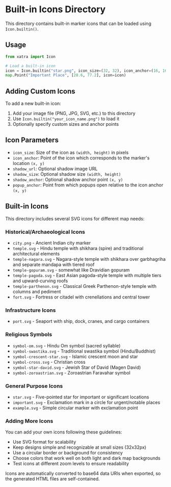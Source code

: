# Built-in Icons Directory

This directory contains built-in marker icons that can be loaded using `Icon.builtin()`.

## Usage

```python
from xatra import Icon

# Load a built-in icon
icon = Icon.builtin("star.png", icon_size=(32, 32), icon_anchor=(16, 16))
map.Point("Important Place", [28.6, 77.2], icon=icon)
```

## Adding Custom Icons

To add a new built-in icon:

1. Add your image file (PNG, JPG, SVG, etc.) to this directory
2. Use `Icon.builtin("your_icon_name.png")` to load it
3. Optionally specify custom sizes and anchor points

## Icon Parameters

- `icon_size`: Size of the icon as `(width, height)` in pixels
- `icon_anchor`: Point of the icon which corresponds to the marker's location `(x, y)`
- `shadow_url`: Optional shadow image URL
- `shadow_size`: Optional shadow size `(width, height)`
- `shadow_anchor`: Optional shadow anchor point `(x, y)`
- `popup_anchor`: Point from which popups open relative to the icon anchor `(x, y)`

## Built-in Icons

This directory includes several SVG icons for different map needs:

### Historical/Archaeological Icons
- `city.png` - Ancient Indian city marker
- `temple.svg` - Hindu temple with shikhara (spire) and traditional architectural elements
- `temple-nagara.svg` - Nagara-style temple with shikhara over garbhagriha and separate mandapa with tiered roof
- `temple-gopuram.svg` - somewhat like Dravidian gopuram
- `temple-pagoda.svg` - East Asian pagoda-style temple with multiple tiers and upward-curving roofs
- `temple-parthenon.svg` - Classical Greek Parthenon-style temple with columns and pediment
- `fort.svg` - Fortress or citadel with crenellations and central tower

### Infrastructure Icons
- `port.svg` - Seaport with ship, dock, cranes, and cargo containers

### Religious Symbols
- `symbol-om.svg` - Hindu Om symbol (sacred syllable)
- `symbol-swastika.svg` - Traditional swastika symbol (Hindu/Buddhist)
- `symbol-crescent-star.svg` - Islamic crescent moon and star
- `symbol-cross.svg` - Christian cross
- `symbol-star-david.svg` - Jewish Star of David (Magen David)
- `symbol-zoroastrian.svg` - Zoroastrian Faravahar symbol

### General Purpose Icons
- `star.svg` - Five-pointed star for important or significant locations
- `important.svg` - Exclamation mark in a circle for urgent/notable places
- `example.svg` - Simple circular marker with exclamation point

### Adding More Icons

You can add your own icons following these guidelines:
- Use SVG format for scalability
- Keep designs simple and recognizable at small sizes (32x32px)
- Use a circular border or background for consistency
- Choose colors that work well on both light and dark map backgrounds
- Test icons at different zoom levels to ensure readability

Icons are automatically converted to base64 data URIs when exported, so the generated HTML files are self-contained.

